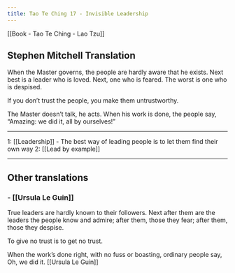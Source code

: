 ```yaml
---
title: Tao Te Ching 17 - Invisible Leadership
---
```

[[Book - Tao Te Ching - Lao Tzu]]

## Stephen Mitchell Translation

When the Master governs, the people
are hardly aware that he exists.
Next best is a leader who is loved.
Next, one who is feared.
The worst is one who is despised.

If you don’t trust the people,
you make them untrustworthy.

The Master doesn’t talk, he acts.
When his work is done,
the people say, “Amazing:
we did it, all by ourselves!”

-------------------
1: [[Leadership]] - The best way of leading people is to let them find their own way
2: [[Lead by example]]

-------------------

## Other translations 
### -  [[Ursula Le Guin]]

True leaders
are hardly known to their followers.
Next after them are the leaders
the people know and admire;
after them, those they fear;
after them, those they despise.

To give no trust
is to get no trust.

When the work’s done right,
with no fuss or boasting,
ordinary people say,
Oh, we did it. [[Ursula Le Guin]]